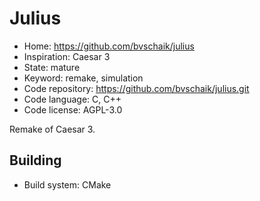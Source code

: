 # Julius

- Home: https://github.com/bvschaik/julius
- Inspiration: Caesar 3
- State: mature
- Keyword: remake, simulation
- Code repository: https://github.com/bvschaik/julius.git
- Code language: C, C++
- Code license: AGPL-3.0

Remake of Caesar 3.

## Building

- Build system: CMake

